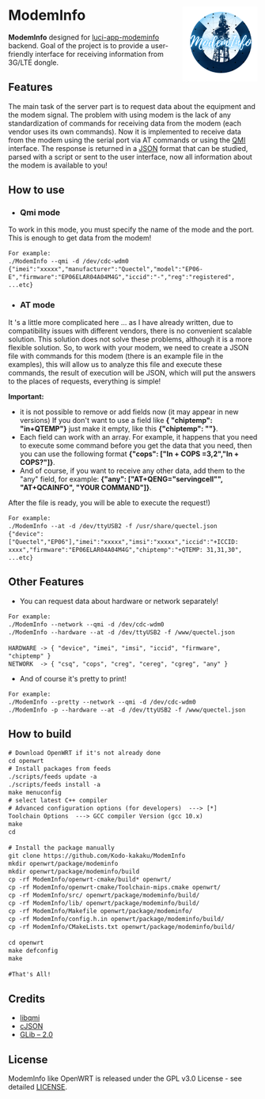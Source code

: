 # ModemInfo <img src="https://github.com/Kodo-kakaku/ModemInfo/blob/main/image/logo.png" align='right' width="30%">
**ModemInfo** designed for 
<a href="https://github.com/koshev-msk/modemfeed/tree/master/luci/applications/luci-app-modeminfo">luci-app-modeminfo</a>
backend. Goal of the project is to provide a user-friendly interface for receiving information from 3G/LTE dongle.

## Features
The main task of the server part is to request data about the equipment and the modem signal. The problem with using modem is the lack of any standardization of commands for receiving data from the modem (each vendor uses its own commands). Now it is implemented to receive data from the modem using the serial port via AT commands or using the [QMI](https://en.wikipedia.org/wiki/Qualcomm_MSM_Interface) interface. The response is returned in a [JSON](https://www.json.org/json-en.html) format that can be studied, parsed with a script or sent to the user interface, now all information about the modem is available to you!

## How to use
- ### Qmi mode
To work in this mode, you must specify the name of the mode and the port. This is enough to get data from the modem!
```
For example:
./ModemInfo --qmi -d /dev/cdc-wdm0
{"imei":"xxxxx","manufacturer":"Quectel","model":"EP06-E","firmware":"EP06ELAR04A04M4G","iccid":"-","reg":"registered", ...etc}
```
- ### AT mode
It 's a little more complicated here ... as I have already written, due to compatibility issues with different vendors, there is no convenient scalable solution. This solution does not solve these problems, although it is a more flexible solution. So, to work with your modem, we need to create a JSON file with commands for this modem (there is an example file in the examples), this will allow us to analyze this file and execute these commands, the result of execution will be JSON, which will put the answers to the places of requests, everything is simple!

**Important:** 
- it is not possible to remove or add fields now (it may appear in new versions) 
If you don't want to use a field like **{ "chiptemp": "in+QTEMP"}** just make it empty, like this **{"chiptemp": ""}**. 
- Each field can work with an array. For example, it happens that you need to execute some command before you get the data that you need, then you can use the following format **{"cops": ["In + COPS =3,2","In + COPS?"]}**. 
- And of course, if you want to receive any other data, add them to the "any" field, for example:
**{"any": ["AT+QENG=\"servingcell\"", "AT+QCAINFO", "YOUR COMMAND"]}**.

After the file is ready, you will be able to execute the request!)
```
For example:
./ModemInfo --at -d /dev/ttyUSB2 -f /usr/share/quectel.json
{"device":["Quectel","EP06"],"imei":"xxxxx","imsi":"xxxxx","iccid":"+ICCID: xxxx","firmware":"EP06ELAR04A04M4G","chiptemp":"+QTEMP: 31,31,30", ...etc}
```

## Other Features
- You can request data about hardware or network separately!
```
For example:
./ModemInfo --network --qmi -d /dev/cdc-wdm0
./ModemInfo --hardware --at -d /dev/ttyUSB2 -f /www/quectel.json

HARDWARE -> { "device", "imei", "imsi", "iccid", "firmware", "chiptemp" }
NETWORK  -> { "csq", "cops", "creg", "cereg", "cgreg", "any" }
```
- And of course it's pretty to print!
```
For example:
./ModemInfo --pretty --network --qmi -d /dev/cdc-wdm0
./ModemInfo -p --hardware --at -d /dev/ttyUSB2 -f /www/quectel.json
```
## How to build
```
# Download OpenWRT if it's not already done
cd openwrt
# Install packages from feeds
./scripts/feeds update -a
./scripts/feeds install -a
make menuconfig
# select latest C++ compiler
# Advanced configuration options (for developers)  ---> [*]   Toolchain Options  ---> GCC compiler Version (gcc 10.x)
make
cd

# Install the package manually
git clone https://github.com/Kodo-kakaku/ModemInfo
mkdir openwrt/package/modeminfo
mkdir openwrt/package/modeminfo/build
cp -rf ModemInfo/openwrt-cmake/build* openwrt/
cp -rf ModemInfo/openwrt-cmake/Toolchain-mips.cmake openwrt/
cp -rf ModemInfo/src/ openwrt/package/modeminfo/build/
cp -rf ModemInfo/lib/ openwrt/package/modeminfo/build/
cp -rf ModemInfo/Makefile openwrt/package/modeminfo/
cp -rf ModemInfo/config.h.in openwrt/package/modeminfo/build/
cp -rf ModemInfo/CMakeLists.txt openwrt/package/modeminfo/build/

cd openwrt
make defconfig
make

#That's All!
```

## Credits
- [libqmi](https://github.com/freedesktop/libqmi)
- [cJSON](https://github.com/DaveGamble/cJSON)
- [GLib – 2.0](https://docs.gtk.org/glib/index.html)

## License
ModemInfo like OpenWRT is released under the GPL v3.0 License - see detailed [LICENSE](https://github.com/Kodo-kakaku/ModemInfo/blob/main/LICENSE).